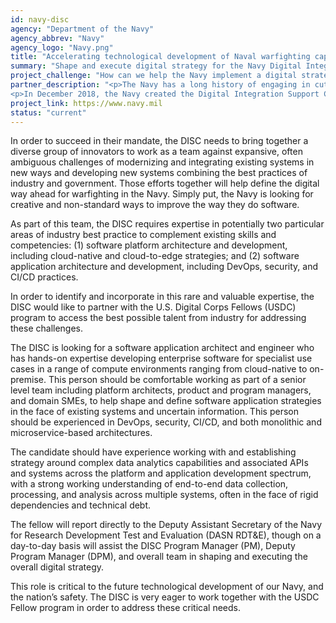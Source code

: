 ```yaml
---
id: navy-disc
agency: "Department of the Navy"
agency_abbrev: "Navy"
agency_logo: "Navy.png"
title: "Accelerating technological development of Naval warfighting capabilities"
summary: "Shape and execute digital strategy for the Navy Digital Integration Support Cell (DISC), with a focus on injecting software development best practices into the Navy warfighting domain and evolving towards a DevSecOps culture and paradigm for software development and deployment."
project_challenge: "How can we help the Navy implement a digital strategy critical to the future technological development of the Navy and our nation’s safety?"
partner_description: "<p>The Navy has a long history of engaging in cutting-edge technology development and is unique among the military services in retaining an organic Naval Research and Development Establishment (NRDE), but in recent years the Navy has struggled to gain and maintain momentum in pursuing enterprise-wide technology integration across a diversity of systems. This is especially important in areas where currently disparate systems could realize significant benefits from data sharing; rapid iteration, integration, and deployment; and resilient, modern software architectures.</p>
<p>In December 2018, the Navy created the Digital Integration Support Cell (DISC), which is tasked to accelerate the transformation of the Naval force to the future \"should be\" state for naval enterprise digital warfighting capabilities realized via non-traditional, cross-enterprise teaming. The DISC is only the second Direct Report Program Manager (DRPM) in the Navy, reporting directly to the Assistant Secretary of the Navy for Research, Development, and Acquisition (ASN RDA).</p>"
project_link: https://www.navy.mil
status: "current"
---
```

In order to succeed in their mandate, the DISC needs to bring together a diverse group of innovators to work as a team against expansive, often ambiguous challenges of modernizing and integrating existing systems in new ways and developing new systems combining the best practices of industry and government. Those efforts together will help define the digital way ahead for warfighting in the Navy. Simply put, the Navy is looking for creative and non-standard ways to improve the way they do software.

As part of this team, the DISC requires expertise in potentially two particular areas of industry best practice to complement existing skills and competencies: (1) software platform architecture and development, including cloud-native and cloud-to-edge strategies; and (2) software application architecture and development, including DevOps, security, and CI/CD practices.

In order to identify and incorporate in this rare and valuable expertise, the DISC would like to partner with the U.S. Digital Corps Fellows (USDC) program to access the best possible talent from industry for addressing these challenges.

The DISC is looking for a software application architect and engineer who has hands-on expertise developing enterprise software for specialist use cases in a range of compute environments ranging from cloud-native to on-premise. This person should be comfortable working as part of a senior level team including platform architects, product and program managers, and domain SMEs, to help shape and define software application strategies in the face of existing systems and uncertain information. This person should be experienced in DevOps, security, CI/CD, and both monolithic and microservice-based architectures.

The candidate should have experience working with and establishing strategy around complex data analytics capabilities and associated APIs and systems across the platform and application development spectrum, with a strong working understanding of end-to-end data collection, processing, and analysis across multiple systems, often in the face of rigid dependencies and technical debt.

The fellow will report directly to the Deputy Assistant Secretary of the Navy for Research Development Test and Evaluation (DASN RDT&E), though on a day-to-day basis will assist the DISC Program Manager (PM), Deputy Program Manager (DPM), and overall team in shaping and executing the overall digital strategy.

This role is critical to the future technological development of our Navy, and the nation’s safety. The DISC is very eager to work together with the USDC Fellow program in order to address these critical needs.
